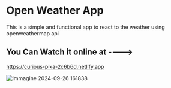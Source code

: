 # Open Weather App

This is a simple and functional app to react to the weather using openweathermap api
## You Can Watch it online at ---->
https://curious-pika-2c6b6d.netlify.app

![Immagine 2024-09-26 161838](https://github.com/user-attachments/assets/7f14c77c-72b9-4d2d-bc4f-6ef058e3bcb0)
